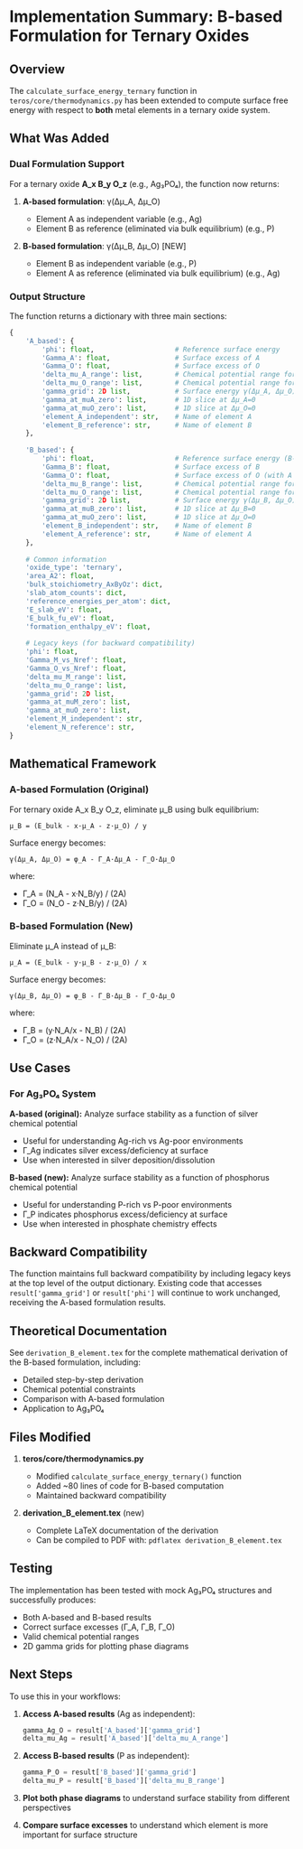 # Implementation Summary: B-based Formulation for Ternary Oxides

## Overview

The `calculate_surface_energy_ternary` function in `teros/core/thermodynamics.py` has been extended to compute surface free energy with respect to **both** metal elements in a ternary oxide system.

## What Was Added

### Dual Formulation Support

For a ternary oxide **A_x B_y O_z** (e.g., Ag₃PO₄), the function now returns:

1. **A-based formulation**: γ(Δμ_A, Δμ_O)
   - Element A as independent variable (e.g., Ag)
   - Element B as reference (eliminated via bulk equilibrium) (e.g., P)
   
2. **B-based formulation**: γ(Δμ_B, Δμ_O)  [NEW]
   - Element B as independent variable (e.g., P)
   - Element A as reference (eliminated via bulk equilibrium) (e.g., Ag)

### Output Structure

The function returns a dictionary with three main sections:

```python
{
    'A_based': {
        'phi': float,                    # Reference surface energy
        'Gamma_A': float,                # Surface excess of A
        'Gamma_O': float,                # Surface excess of O
        'delta_mu_A_range': list,        # Chemical potential range for A
        'delta_mu_O_range': list,        # Chemical potential range for O
        'gamma_grid': 2D list,           # Surface energy γ(Δμ_A, Δμ_O)
        'gamma_at_muA_zero': list,       # 1D slice at Δμ_A=0
        'gamma_at_muO_zero': list,       # 1D slice at Δμ_O=0
        'element_A_independent': str,    # Name of element A
        'element_B_reference': str,      # Name of element B
    },
    
    'B_based': {
        'phi': float,                    # Reference surface energy (B-based)
        'Gamma_B': float,                # Surface excess of B
        'Gamma_O': float,                # Surface excess of O (with A as ref)
        'delta_mu_B_range': list,        # Chemical potential range for B
        'delta_mu_O_range': list,        # Chemical potential range for O
        'gamma_grid': 2D list,           # Surface energy γ(Δμ_B, Δμ_O)
        'gamma_at_muB_zero': list,       # 1D slice at Δμ_B=0
        'gamma_at_muO_zero': list,       # 1D slice at Δμ_O=0
        'element_B_independent': str,    # Name of element B
        'element_A_reference': str,      # Name of element A
    },
    
    # Common information
    'oxide_type': 'ternary',
    'area_A2': float,
    'bulk_stoichiometry_AxByOz': dict,
    'slab_atom_counts': dict,
    'reference_energies_per_atom': dict,
    'E_slab_eV': float,
    'E_bulk_fu_eV': float,
    'formation_enthalpy_eV': float,
    
    # Legacy keys (for backward compatibility)
    'phi': float,
    'Gamma_M_vs_Nref': float,
    'Gamma_O_vs_Nref': float,
    'delta_mu_M_range': list,
    'delta_mu_O_range': list,
    'gamma_grid': 2D list,
    'gamma_at_muM_zero': list,
    'gamma_at_muO_zero': list,
    'element_M_independent': str,
    'element_N_reference': str,
}
```

## Mathematical Framework

### A-based Formulation (Original)

For ternary oxide A_x B_y O_z, eliminate μ_B using bulk equilibrium:

```
μ_B = (E_bulk - x·μ_A - z·μ_O) / y
```

Surface energy becomes:
```
γ(Δμ_A, Δμ_O) = φ_A - Γ_A·Δμ_A - Γ_O·Δμ_O
```

where:
- Γ_A = (N_A - x·N_B/y) / (2A)
- Γ_O = (N_O - z·N_B/y) / (2A)

### B-based Formulation (New)

Eliminate μ_A instead of μ_B:

```
μ_A = (E_bulk - y·μ_B - z·μ_O) / x
```

Surface energy becomes:
```
γ(Δμ_B, Δμ_O) = φ_B - Γ_B·Δμ_B - Γ_O·Δμ_O
```

where:
- Γ_B = (y·N_A/x - N_B) / (2A)
- Γ_O = (z·N_A/x - N_O) / (2A)

## Use Cases

### For Ag₃PO₄ System

**A-based (original):** Analyze surface stability as a function of silver chemical potential
- Useful for understanding Ag-rich vs Ag-poor environments
- Γ_Ag indicates silver excess/deficiency at surface
- Use when interested in silver deposition/dissolution

**B-based (new):** Analyze surface stability as a function of phosphorus chemical potential
- Useful for understanding P-rich vs P-poor environments
- Γ_P indicates phosphorus excess/deficiency at surface
- Use when interested in phosphate chemistry effects

## Backward Compatibility

The function maintains full backward compatibility by including legacy keys at the top level of the output dictionary. Existing code that accesses `result['gamma_grid']` or `result['phi']` will continue to work unchanged, receiving the A-based formulation results.

## Theoretical Documentation

See `derivation_B_element.tex` for the complete mathematical derivation of the B-based formulation, including:
- Detailed step-by-step derivation
- Chemical potential constraints
- Comparison with A-based formulation
- Application to Ag₃PO₄

## Files Modified

1. **teros/core/thermodynamics.py**
   - Modified `calculate_surface_energy_ternary()` function
   - Added ~80 lines of code for B-based computation
   - Maintained backward compatibility

2. **derivation_B_element.tex** (new)
   - Complete LaTeX documentation of the derivation
   - Can be compiled to PDF with: `pdflatex derivation_B_element.tex`

## Testing

The implementation has been tested with mock Ag₃PO₄ structures and successfully produces:
- Both A-based and B-based results
- Correct surface excesses (Γ_A, Γ_B, Γ_O)
- Valid chemical potential ranges
- 2D gamma grids for plotting phase diagrams

## Next Steps

To use this in your workflows:

1. **Access A-based results** (Ag as independent):
   ```python
   gamma_Ag_O = result['A_based']['gamma_grid']
   delta_mu_Ag = result['A_based']['delta_mu_A_range']
   ```

2. **Access B-based results** (P as independent):
   ```python
   gamma_P_O = result['B_based']['gamma_grid']
   delta_mu_P = result['B_based']['delta_mu_B_range']
   ```

3. **Plot both phase diagrams** to understand surface stability from different perspectives

4. **Compare surface excesses** to understand which element is more important for surface structure
